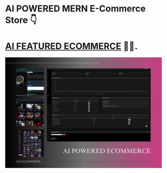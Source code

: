 ﻿# AI POWERED MERN E-Commerce Store 👇

# [AI FEATURED ECOMMERCE]() 🤘🥂.

![Project Thumbnail](/thumb.png.png)
